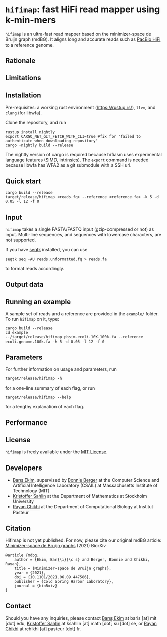 
`hifimap`: fast HiFi read mapper using k-min-mers
=========

`hifimap` is an ultra-fast read mapper based on the minimizer-space de Bruijn graph (mdBG). It aligns long and accurate reads such as [PacBio HiFi](https://www.pacb.com/smrt-science/smrt-sequencing/hifi-reads-for-highly-accurate-long-read-sequencing/) to a reference genome.

## Rationale

## Limitations

## Installation

Pre-requisites: a working rust environment (https://rustup.rs/), `llvm`, and `clang` (for libwfa).

Clone the repository, and run 

```
rustup install nightly
export CARGO_NET_GIT_FETCH_WITH_CLI=true #fix for "failed to authenticate when downloading repository"
cargo +nightly build --release
```

The nightly version of cargo is required because hifiasm uses experimental language features (SIMD, intrinsics). The `export` command is needed because libwfa has WFA2 as a git submodule with a SSH url.

## Quick start

```
cargo build --release
target/release/hifimap <reads.fq> --reference <reference.fa> -k 5 -d 0.05 -l 12 -f 0 
```

## Input

`hifimap` takes a single FASTA/FASTQ input (gzip-compressed or not) as input. Multi-line sequences, and sequences with lowercase characters, are not supported. 

If you have [seqtk](https://github.com/lh3/seqtk) installed, you can use

`seqtk seq -AU reads.unformatted.fq > reads.fa`

to format reads accordingly.

## Output data 

## Running an example

A sample set of reads and a reference are provided in the `example/` folder. To run `hifimap` on it, type:

```
cargo build --release
cd example
../target/release/hifimap pbsim-ecoli.10X.100k.fa --reference  ecoli.genome.100k.fa -k 5 -d 0.05 -l 12 -f 0 
```

## Parameters

For further information on usage and parameters, run

`target/release/hifimap -h`

for a one-line summary of each flag, or run

`target/release/hifimap --help`

for a lengthy explanation of each flag.

## Performance

## License

`hifimap` is freely available under the [MIT License](https://opensource.org/licenses/MIT).

## Developers

* [Barış Ekim](http://people.csail.mit.edu/ekim/), supervised by [Bonnie Berger](http://people.csail.mit.edu/bab/) at the Computer Science and Artificial Intelligence Laboratory (CSAIL) at Massachusetts Institute of Technology (MIT)
* [Kristoffer Sahlin](https://sahlingroup.github.io/) at the Department of Mathematics at Stockholm University
* [Rayan Chikhi](http://rayan.chikhi.name) at the Department of Computational Biology at Institut Pasteur


## Citation

Hifimap is not yet published. For now, please cite our original mdBG article: [Minimizer-space de Bruijn graphs](https://www.biorxiv.org/content/10.1101/2021.06.09.447586v1) (2021) BiorXiv

```
@article {mdbg,
	author = {Ekim, Bar{\i}{\c s} and Berger, Bonnie and Chikhi, Rayan},
	title = {Minimizer-space de Bruijn graphs},
	year = {2021},
	doi = {10.1101/2021.06.09.447586},
	publisher = {Cold Spring Harbor Laboratory},
	journal = {bioRxiv}
}
```

## Contact

Should you have any inquiries, please contact [Barış Ekim](http://people.csail.mit.edu/ekim/) at baris [at] mit [dot] edu, [Kristoffer Sahlin](https://sahlingroup.github.io/) at ksahlin [at] math [dot] su [dot] se, or [Rayan Chikhi](http://rayan.chikhi.name) at rchikhi [at] pasteur [dot] fr.


